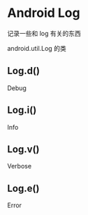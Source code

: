 # Android Log 
记录一些和 log 有关的东西

android.util.Log 的类

## Log.d()

Debug

## Log.i()

Info

## Log.v()

Verbose

## Log.e()

Error